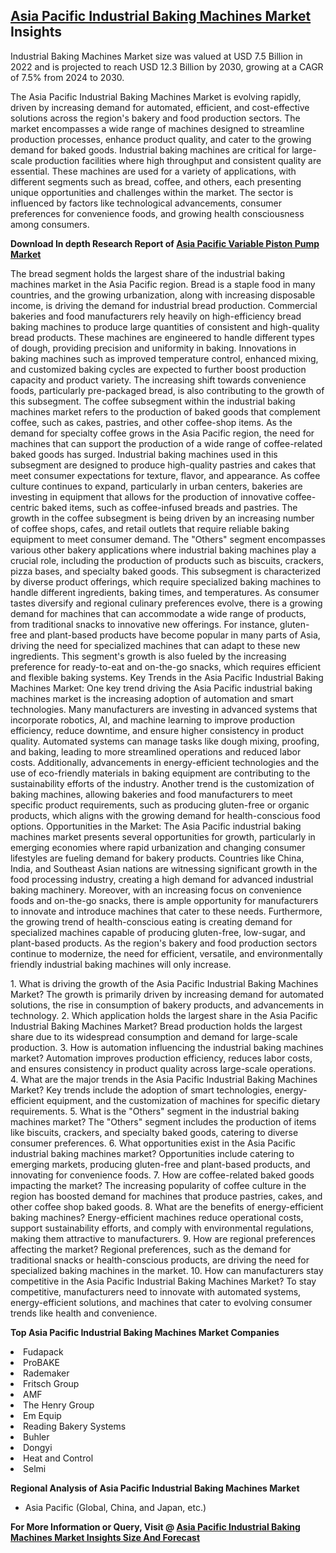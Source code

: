<h2><a href="https://www.verifiedmarketreports.com/download-sample/?rid=483478&amp;utm_source=Github-Feb&amp;utm_medium=225" target="_blank">Asia Pacific Industrial Baking Machines Market</a> Insights</h2><p>Industrial Baking Machines Market size was valued at USD 7.5 Billion in 2022 and is projected to reach USD 12.3 Billion by 2030, growing at a CAGR of 7.5% from 2024 to 2030.</p><p><p>The Asia Pacific Industrial Baking Machines Market is evolving rapidly, driven by increasing demand for automated, efficient, and cost-effective solutions across the region's bakery and food production sectors. The market encompasses a wide range of machines designed to streamline production processes, enhance product quality, and cater to the growing demand for baked goods. Industrial baking machines are critical for large-scale production facilities where high throughput and consistent quality are essential. These machines are used for a variety of applications, with different segments such as bread, coffee, and others, each presenting unique opportunities and challenges within the market. The sector is influenced by factors like technological advancements, consumer preferences for convenience foods, and growing health consciousness among consumers. <p><strong>Download In depth Research Report of <a href="https://www.verifiedmarketreports.com/download-sample/?rid=236118&amp;utm_source=Pulse-Dec&amp;utm_medium=225" target="_blank">Asia Pacific Variable Piston Pump Market</a></strong></p> The bread segment holds the largest share of the industrial baking machines market in the Asia Pacific region. Bread is a staple food in many countries, and the growing urbanization, along with increasing disposable income, is driving the demand for industrial bread production. Commercial bakeries and food manufacturers rely heavily on high-efficiency bread baking machines to produce large quantities of consistent and high-quality bread products. These machines are engineered to handle different types of dough, providing precision and uniformity in baking. Innovations in baking machines such as improved temperature control, enhanced mixing, and customized baking cycles are expected to further boost production capacity and product variety. The increasing shift towards convenience foods, particularly pre-packaged bread, is also contributing to the growth of this subsegment. The coffee subsegment within the industrial baking machines market refers to the production of baked goods that complement coffee, such as cakes, pastries, and other coffee-shop items. As the demand for specialty coffee grows in the Asia Pacific region, the need for machines that can support the production of a wide range of coffee-related baked goods has surged. Industrial baking machines used in this subsegment are designed to produce high-quality pastries and cakes that meet consumer expectations for texture, flavor, and appearance. As coffee culture continues to expand, particularly in urban centers, bakeries are investing in equipment that allows for the production of innovative coffee-centric baked items, such as coffee-infused breads and pastries. The growth in the coffee subsegment is being driven by an increasing number of coffee shops, cafes, and retail outlets that require reliable baking equipment to meet consumer demand. The "Others" segment encompasses various other bakery applications where industrial baking machines play a crucial role, including the production of products such as biscuits, crackers, pizza bases, and specialty baked goods. This subsegment is characterized by diverse product offerings, which require specialized baking machines to handle different ingredients, baking times, and temperatures. As consumer tastes diversify and regional culinary preferences evolve, there is a growing demand for machines that can accommodate a wide range of products, from traditional snacks to innovative new offerings. For instance, gluten-free and plant-based products have become popular in many parts of Asia, driving the need for specialized machines that can adapt to these new ingredients. This segment's growth is also fueled by the increasing preference for ready-to-eat and on-the-go snacks, which requires efficient and flexible baking systems. Key Trends in the Asia Pacific Industrial Baking Machines Market: One key trend driving the Asia Pacific industrial baking machines market is the increasing adoption of automation and smart technologies. Many manufacturers are investing in advanced systems that incorporate robotics, AI, and machine learning to improve production efficiency, reduce downtime, and ensure higher consistency in product quality. Automated systems can manage tasks like dough mixing, proofing, and baking, leading to more streamlined operations and reduced labor costs. Additionally, advancements in energy-efficient technologies and the use of eco-friendly materials in baking equipment are contributing to the sustainability efforts of the industry. Another trend is the customization of baking machines, allowing bakeries and food manufacturers to meet specific product requirements, such as producing gluten-free or organic products, which aligns with the growing demand for health-conscious food options. Opportunities in the Market: The Asia Pacific industrial baking machines market presents several opportunities for growth, particularly in emerging economies where rapid urbanization and changing consumer lifestyles are fueling demand for bakery products. Countries like China, India, and Southeast Asian nations are witnessing significant growth in the food processing industry, creating a high demand for advanced industrial baking machinery. Moreover, with an increasing focus on convenience foods and on-the-go snacks, there is ample opportunity for manufacturers to innovate and introduce machines that cater to these needs. Furthermore, the growing trend of health-conscious eating is creating demand for specialized machines capable of producing gluten-free, low-sugar, and plant-based products. As the region's bakery and food production sectors continue to modernize, the need for efficient, versatile, and environmentally friendly industrial baking machines will only increase. <p>1. What is driving the growth of the Asia Pacific Industrial Baking Machines Market? The growth is primarily driven by increasing demand for automated solutions, the rise in consumption of bakery products, and advancements in technology. 2. Which application holds the largest share in the Asia Pacific Industrial Baking Machines Market? Bread production holds the largest share due to its widespread consumption and demand for large-scale production. 3. How is automation influencing the industrial baking machines market? Automation improves production efficiency, reduces labor costs, and ensures consistency in product quality across large-scale operations. 4. What are the major trends in the Asia Pacific Industrial Baking Machines Market? Key trends include the adoption of smart technologies, energy-efficient equipment, and the customization of machines for specific dietary requirements. 5. What is the "Others" segment in the industrial baking machines market? The "Others" segment includes the production of items like biscuits, crackers, and specialty baked goods, catering to diverse consumer preferences. 6. What opportunities exist in the Asia Pacific industrial baking machines market? Opportunities include catering to emerging markets, producing gluten-free and plant-based products, and innovating for convenience foods. 7. How are coffee-related baked goods impacting the market? The increasing popularity of coffee culture in the region has boosted demand for machines that produce pastries, cakes, and other coffee shop baked goods. 8. What are the benefits of energy-efficient baking machines? Energy-efficient machines reduce operational costs, support sustainability efforts, and comply with environmental regulations, making them attractive to manufacturers. 9. How are regional preferences affecting the market? Regional preferences, such as the demand for traditional snacks or health-conscious products, are driving the need for specialized baking machines in the market. 10. How can manufacturers stay competitive in the Asia Pacific Industrial Baking Machines Market? To stay competitive, manufacturers need to innovate with automated systems, energy-efficient solutions, and machines that cater to evolving consumer trends like health and convenience. </p> </p><p><strong>Top Asia Pacific Industrial Baking Machines Market Companies</strong></p><div data-test-id=""><p><li>Fudapack</li><li> ProBAKE</li><li> Rademaker</li><li> Fritsch Group</li><li> AMF</li><li> The Henry Group</li><li> Em Equip</li><li> Reading Bakery Systems</li><li> Buhler</li><li> Dongyi</li><li> Heat and Control</li><li> Selmi</li></p><div><strong>Regional Analysis of&nbsp;Asia Pacific Industrial Baking Machines Market</strong></div><ul><li dir="ltr"><p dir="ltr">Asia Pacific (Global, China, and Japan, etc.)</p></li></ul><p><strong>For More Information or Query, Visit @&nbsp;</strong><strong><a href="https://www.verifiedmarketreports.com/product/industrial-baking-machines-market/?utm_source=Github-Feb&amp;utm_medium=225" target="_blank">Asia Pacific Industrial Baking Machines Market Insights Size And Forecast</a></strong></p></div><h2>&nbsp;</h2><div data-test-id="">&nbsp;</div>
